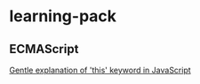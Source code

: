 # learning-pack

## ECMAScript

[Gentle explanation of 'this' keyword in JavaScript](https://dmitripavlutin.com/gentle-explanation-of-this-in-javascript/)
